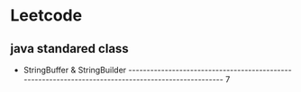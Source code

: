 # Leetcode
## java standared class
* StringBuffer & StringBuilder ---------------------------------------------------------------------------------------------------- 7
